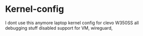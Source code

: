 # Kernel-config
I dont use this anymore
laptop kernel config for clevo W350SS
all debugging stuff disabled
support for VM, wireguard,
